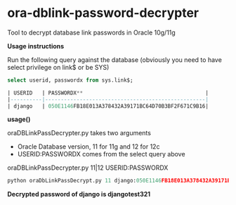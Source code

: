 ora-dblink-password-decrypter
=============================

Tool to decrypt database link passwords in Oracle 10g/11g

**Usage instructions**

Run the following query against the database (obviously you need to have select privilege on link$ or be SYS)

```sql
select userid, passwordx from sys.link$;

| USERID   | PASSWORDX**                                       |
|----------|---------------------------------------------------|
| django   | 050E1146FB18E013A378432A39171BC64D70B3BF2F671C9B16|
```

**usage()**

oraDBLinkPassDecrypter.py takes two arguments

- Oracle Database version, 11 for 11g and 12 for 12c
- USERID:PASSWORDX comes from the select query above

oraDBLinkPassDecrypter.py 11|12 USERID:PASSWORDX

```python
python oraDbLinkPassDecrypt.py 11 django:050E1146FB18E013A378432A39171BC64D70B3BF2F671C9B16
```

**Decrypted password of django is djangotest321**
